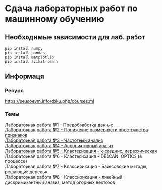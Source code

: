 # Сдача лабораторных работ по машинному обучению
## Необходимые зависимости для лаб. работ
```
pip install numpy
pip install pandas
pip install matplotlib
pip install scikit-learn
  ```
## Информаця
### Ресурс
https://se.moevm.info/doku.php/courses:ml
### Темы
[Лабораторная работа №1 - Предобработка данных](lab1)<br/>
[Лабораторная работа №2 - Понижение размерности пространства признаков](lab2)<br/>
[Лабораторная работа №3 - Частотный анализ](lab3)<br/>
[Лабораторная работа №4 - Ассоциативный анализ](lab4)<br/>
[Лабораторная работа №5 - Кластеризация - k-средних, иерархическая](lab5)<br/>
[Лабораторная работа №6 - Кластеризация - DBSCAN, OPTICS](lab6) (в процессе)<br/>
Лабораторная работа №7 - Классификация - Байесовские методы, решающие деревья<br/>
Лабораторная работа №8 - Классификация - линейный дискриминантный анализ, метод опорных векторов<br/>
